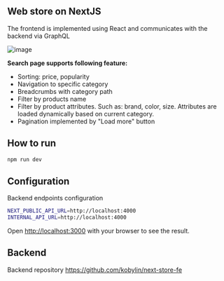 ## Web store on NextJS

The frontend is implemented using React and communicates with the backend via GraphQL

![image](https://user-images.githubusercontent.com/1272300/232078142-01eafcd5-78c9-4642-80dc-f267f6693699.png)


**Search page supports following feature:**
- Sorting: price, popularity
- Navigation to specific category
- Breadcrumbs with category path
- Filter by products name
- Filter by product attributes. Such as: brand, color, size. Attributes are loaded dynamically based on current category.
- Pagination implemented by "Load more" button

## How to run

```bash
npm run dev
```

## Configuration

Backend endpoints configuration

```bash
NEXT_PUBLIC_API_URL=http://localhost:4000
INTERNAL_API_URL=http://localhost:4000
```

Open [http://localhost:3000](http://localhost:3000) with your browser to see the result.

## Backend

Backend repository https://github.com/kobylin/next-store-fe